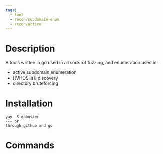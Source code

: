 ```yaml
---
tags:
  - tool
  - recon/subdomain-enum
  - recon/active
---
```

# Description
A tools written in go used in all sorts of fuzzing, and enumeration
used in:
- active subdomain enumeration
- [[VHOSTs]] discovery
- directory bruteforcing

# Installation
```
yay -S gobuster
--- or
through github and go
```

# Commands

